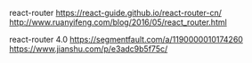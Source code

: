 react-router
https://react-guide.github.io/react-router-cn/
http://www.ruanyifeng.com/blog/2016/05/react_router.html

react-router 4.0
https://segmentfault.com/a/1190000010174260
https://www.jianshu.com/p/e3adc9b5f75c/
